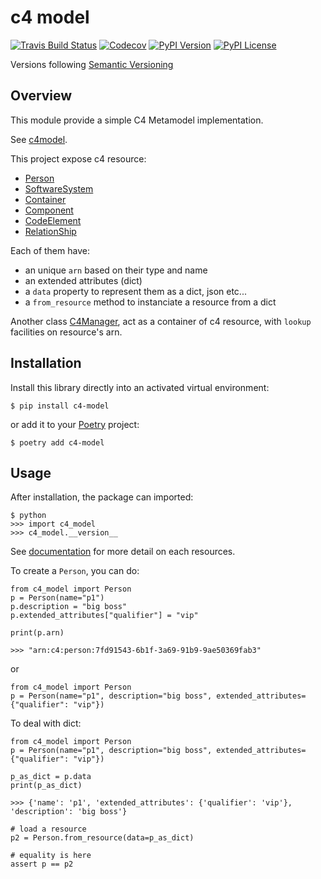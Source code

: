 # c4 model


[![Travis Build Status](https://img.shields.io/travis/geronimo-iia/c4-model/master.svg?label=unix)](https://travis-ci.com/geronimo-iia/c4-model)
[![Codecov](https://codecov.io/gh/geronimo-iia/c4-model/branch/master/graph/badge.svg)](https://codecov.io/gh/geronimo-iia/c4-model)
[![PyPI Version](https://img.shields.io/pypi/v/c4-model.svg)](https://pypi.org/project/c4-model)
[![PyPI License](https://img.shields.io/pypi/l/c4-model.svg)](https://pypi.org/project/c4-model)

Versions following [Semantic Versioning](https://semver.org/)

## Overview

This module provide a simple C4 Metamodel implementation.

See [c4model](https://c4model.com/#Notation).

This project expose c4 resource:
- [Person](https://geronimo-iia.github.io/c4-model/api.html#c4_model.Person)
- [SoftwareSystem](https://geronimo-iia.github.io/c4-model/api.html#c4_model.SoftwareSystem)
- [Container](https://geronimo-iia.github.io/c4-model/api.html#c4_model.Container)
- [Component](https://geronimo-iia.github.io/c4-model/api.html#c4_model.Component)
- [CodeElement](https://geronimo-iia.github.io/c4-model/api.html#c4_model.CodeElement)
- [RelationShip](https://geronimo-iia.github.io/c4-model/api.html#c4_model.RelationShip)

Each of them have:
- an unique `arn` based on their type and name
- an extended attributes (dict)
- a `data` property to represent them as a dict, json etc...
- a `from_resource` method to instanciate a resource from a dict


Another class [C4Manager](https://geronimo-iia.github.io/c4-model/api.html#c4_model.C4Manager), act as a container of c4 resource, with `lookup` facilities on resource's arn.


## Installation

Install this library directly into an activated virtual environment:

```text
$ pip install c4-model
```

or add it to your [Poetry](https://poetry.eustace.io/) project:

```text
$ poetry add c4-model
```

## Usage

After installation, the package can imported:

```text
$ python
>>> import c4_model
>>> c4_model.__version__
```

See [documentation](https://geronimo-iia.github.io/c4-model) for more detail on each resources.

To create a `Person`, you can do:

```
from c4_model import Person
p = Person(name="p1")
p.description = "big boss"
p.extended_attributes["qualifier"] = "vip"

print(p.arn)

>>> "arn:c4:person:7fd91543-6b1f-3a69-91b9-9ae50369fab3"
```

or 

```
from c4_model import Person
p = Person(name="p1", description="big boss", extended_attributes={"qualifier": "vip"})
```

To deal with dict:

```
from c4_model import Person
p = Person(name="p1", description="big boss", extended_attributes={"qualifier": "vip"})

p_as_dict = p.data
print(p_as_dict)

>>> {'name': 'p1', 'extended_attributes': {'qualifier': 'vip'}, 'description': 'big boss'}

# load a resource
p2 = Person.from_resource(data=p_as_dict)

# equality is here
assert p == p2
```



